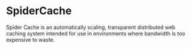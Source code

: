 SpiderCache
===========

Spider Cache is an automatically scaling, transparent distributed web caching system intended for use in environments where bandwidth is too expensive to waste.

